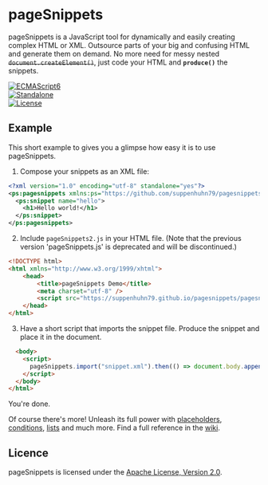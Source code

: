 # pageSnippets

pageSnippets is a JavaScript tool for dynamically and easily creating complex HTML or XML. Outsource parts of your big and confusing HTML and generate them on demand. No more need for messy nested ~~`document.createElement()`~~, just code your HTML and **`produce()`** the snippets.

[![ECMAScript6](https://img.shields.io/badge/ECMAScript-6-0066ff)](#)\
[![Standalone](https://img.shields.io/badge/Standalone-yes-33cc33)](#)\
[![License](https://img.shields.io/badge/License-Apache%202.0-blue.svg)](http://www.apache.org/licenses/LICENSE-2.0)

## Example

This short example to gives you a glimpse how easy it is to use pageSnippets.

1. Compose your snippets as an XML file:

```xml
<?xml version="1.0" encoding="utf-8" standalone="yes"?>
<ps:pagesnippets xmlns:ps="https://github.com/suppenhuhn79/pagesnippets">
  <ps:snippet name="hello">
    <h1>Hello world!</h1>
  </ps:snippet>
</ps:pagesnippets>
```

2. Include `pageSnippets2.js` in your HTML file. (Note that the previous version 'pageSnippets.js' is deprecated and will be discontinued.)

```html
<!DOCTYPE html>
<html xmlns="http://www.w3.org/1999/xhtml">
	<head>
		<title>pageSnippets Demo</title>
		<meta charset="utf-8" />
		<script src="https://suppenhuhn79.github.io/pagesnippets/pagesnippets2.js"></script>
	</head>
</html>
```

3. Have a short script that imports the snippet file. Produce the snippet and place it in the document.

```html
  <body>
    <script>
      pageSnippets.import("snippet.xml").then(() => document.body.appendChild(pageSnippets.produce("hello")));
    </script>
  </body>
</html>
```

You're done.

Of course there's more! Unleash its full power with [placeholders](https://github.com/Suppenhuhn79/pagesnippets/wiki/Placeholders), [conditions](https://github.com/Suppenhuhn79/pagesnippets/wiki/Conditions), [lists](https://github.com/Suppenhuhn79/pagesnippets/wiki/Lists) and much more. Find a full
reference in the [wiki](https://github.com/Suppenhuhn79/pagesnippets/wiki).

## Licence

pageSnippets is licensed under the [Apache License, Version 2.0](http://www.apache.org/licenses/LICENSE-2.0).

